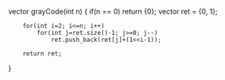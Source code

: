 vector<int> grayCode(int n) {
        if(n == 0) return {0};
        vector<int> ret = {0, 1};
        
        for(int i=2; i<=n; i++)
            for(int j=ret.size()-1; j>=0; j--)
                ret.push_back(ret[j]+(1<<i-1));
        
        return ret;
}
